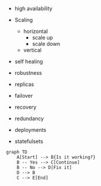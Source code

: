 - high availability
- Scaling
  - horizontal
    - scale up
    - scale down
  - vertical

- self healing
- robustness
- replicas
- failover
- recovery
- redundancy

- deployments
- statefulsets


```mermaid
graph TD
    A[Start] --> B{Is it working?}
    B -- Yes --> C[Continue]
    B -- No --> D[Fix it]
    D --> B
    C --> E[End]
